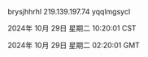 brysjhhrhl 219.139.197.74 yqqlmgsycl

2024年 10月 29日 星期二 10:20:01 CST

2024年 10月 29日 星期二 02:20:01 GMT
